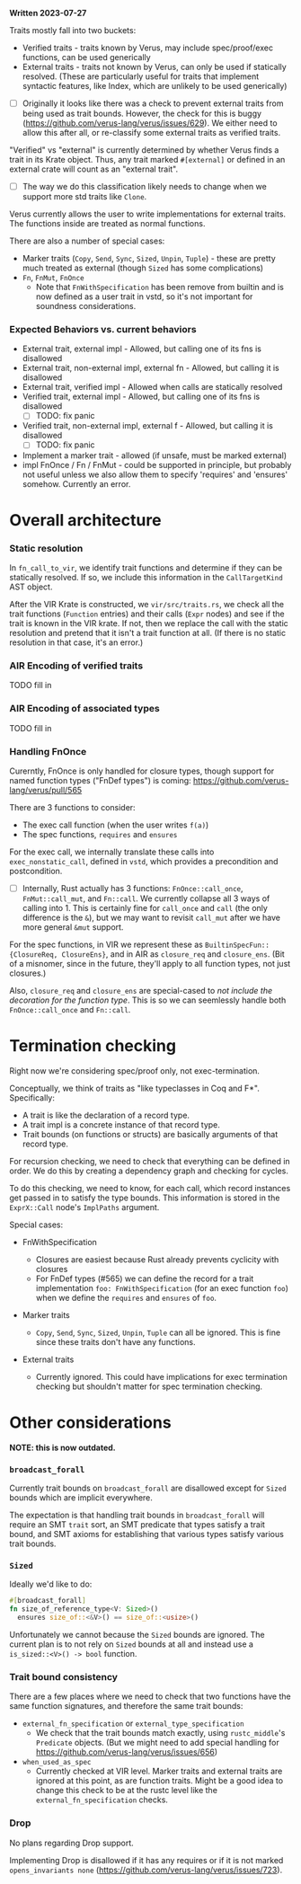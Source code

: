 **Written 2023-07-27**

Traits mostly fall into two buckets:

 * Verified traits - traits known by Verus, may include spec/proof/exec functions, can be used generically
 * External traits - traits not known by Verus, can only be used if statically resolved. (These are particularly useful for traits that implement syntactic features, like Index, which are unlikely to be used generically)
  - [ ] Originally it looks like there was a check to prevent external traits from being
        used as trait bounds. However, the check for this is buggy
        (https://github.com/verus-lang/verus/issues/629). We either need to allow this
        after all, or re-classify some external traits as verified traits.

"Verified" vs "external" is currently determined by whether Verus finds a trait in its
Krate object. Thus, any trait marked `#[external]` or defined in an external crate
will count as an "external trait".
  - [ ] The way we do this classification likely needs to change when we support more std traits like `Clone`.

Verus currently allows the user to write implementations for external traits. The functions
inside are treated as normal functions.

There are also a number of special cases:

 * Marker traits (`Copy`, `Send`, `Sync`, `Sized`, `Unpin`, `Tuple`) - these are pretty much treated as external (though `Sized` has some complications)
 * `Fn`, `FnMut`, `FnOnce`
    * Note that `FnWithSpecification` has been remove from builtin and is now defined as a user trait in vstd, so it's not important for soundness considerations.

### Expected Behaviors vs. current behaviors

 - External trait, external impl - Allowed, but calling one of its fns is disallowed
 - External trait, non-external impl, external fn - Allowed, but calling it is disallowed
 - External trait, verified impl - Allowed when calls are statically resolved
 - Verified trait, external impl - Allowed, but calling one of its fns is disallowed
   - [ ] TODO: fix panic
 - Verified trait, non-external impl, external f - Allowed, but calling it is disallowed
   - [ ] TODO: fix panic
 - Implement a marker trait - allowed (if unsafe, must be marked external)
 - impl FnOnce / Fn / FnMut - could be supported in principle, but probably not useful unless we also allow them to specify 'requires' and 'ensures' somehow. Currently an error.

# Overall architecture

### Static resolution

In `fn_call_to_vir`, we identify trait functions and determine if they can be statically resolved.
If so, we include this information in the `CallTargetKind` AST object.

After the VIR Krate is constructed, we `vir/src/traits.rs`, we check all the trait functions 
(`Function` entries) and their calls (`Expr` nodes) and see if the trait is known in the VIR 
krate.  If not, then we replace the call with the static resolution and pretend that it
isn't a trait function at all. (If there is no static resolution in that case, it's an error.) 

### AIR Encoding of verified traits

TODO fill in

### AIR Encoding of associated types

TODO fill in

### Handling FnOnce

Curerntly, FnOnce is only handled for closure types, though support
for named function types ("FnDef types") is coming: https://github.com/verus-lang/verus/pull/565

There are 3 functions to consider:

 * The exec call function (when the user writes `f(a)`)
 * The spec functions, `requires` and `ensures`

For the exec call, we internally translate these calls into `exec_nonstatic_call`, defined
in `vstd`, which provides a precondition and postcondition.

 - [ ] Internally, Rust actually has 3 functions: `FnOnce::call_once`, `FnMut::call_mut`, and `Fn::call`. We currently collapse all 3 ways of calling into 1. This is certainly fine for `call_once` and `call` (the only difference is the `&`), but we may want to revisit `call_mut` after we have more general `&mut` support.

For the spec functions, in VIR we represent these as `BuiltinSpecFun::{ClosureReq, ClosureEns}`,
and in AIR as `closure_req` and `closure_ens`. (Bit of a misnomer, since in the future,
they'll apply to all function types, not just closures.)

Also, `closure_req` and `closure_ens` are special-cased to _not include the decoration
for the function type_. This is so we can seemlessly handle both `FnOnce::call_once` and
`Fn::call`.

# Termination checking

Right now we're considering spec/proof only, not exec-termination.

Conceptually, we think of traits as "like typeclasses in Coq and F*". Specifically:

 * A trait is like the declaration of a record type.
 * A trait impl is a concrete instance of that record type.
 * Trait bounds (on functions or structs) are basically arguments of that record type.

For recursion checking, we need to check that everything can be defined in order.
We do this by creating a dependency graph and checking for cycles.

To do this checking, we need to know, for each call, which record instances get passed
in to satisfy the type bounds. This information is stored in the `ExprX::Call` node's `ImplPaths`
argument.

Special cases:

 * FnWithSpecification
   * Closures are easiest because Rust already prevents cyclicity with closures
   * For FnDef types (#565) we can define the record for a trait implementation
      `foo: FnWithSpecification` (for an exec function `foo`)
      when we define the `requires` and `ensures` of `foo`.

 * Marker traits
   * `Copy`, `Send`, `Sync`, `Sized`, `Unpin`, `Tuple` can all be ignored. This is fine since these traits don't have any functions.
 * External traits
   * Currently ignored. This could have implications for exec termination checking but shouldn't matter for spec termination checking. 

# Other considerations

**NOTE: this is now outdated.**

### `broadcast_forall`

Currently trait bounds on `broadcast_forall` are disallowed except for `Sized`
bounds which are implicit everywhere.

The expectation is that handling trait bounds in `broadcast_forall` will require an SMT `trait` sort,
an SMT predicate that types satisfy a trait bound, and SMT axioms for establishing that various types satisfy various trait bounds.

### `Sized`

Ideally we'd like to do:

```rust
#[broadcast_forall]
fn size_of_reference_type<V: Sized>()
  ensures size_of::<&V>() == size_of::<usize>()
```

Unfortunately we cannot because the `Sized` bounds are ignored. The current plan is to
not rely on `Sized` bounds at all and instead use a `is_sized::<V>() -> bool` function.

### Trait bound consistency

There are a few places where we need to check that two functions have the same function signatures, and therefore the same trait bounds:

 * `external_fn_specification` or `external_type_specification`
   * We check that the trait bounds match exactly, using `rustc_middle`'s `Predicate` objects.
     (But we might need to add special handling for https://github.com/verus-lang/verus/issues/656)
 * `when_used_as_spec`
   * Currently checked at VIR level. Marker traits and external traits are ignored at this point, as are function traits. Might be a good idea to change this check to be at the rustc level
     like the `external_fn_specification` checks.

### Drop

No plans regarding Drop support.

Implementing Drop is disallowed if it has any requires or if it is not marked `opens_invariants none` (https://github.com/verus-lang/verus/issues/723).
